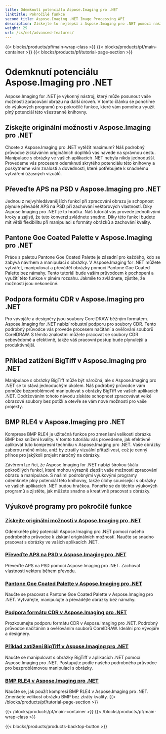 ```yaml
---
title: Odemknutí potenciálu Aspose.Imaging pro .NET
linktitle: Pokročilé funkce
second_title: Aspose.Imaging .NET Image Processing API
description: Získejte to nejlepší z Aspose.Imaging pro .NET pomocí našich výukových programů krok za krokem. Naučte se, jak odemknout původní možnosti a pracovat s obrázky bez námahy.
weight: 29
url: /cs/net/advanced-features/
---
```


{{< blocks/products/pf/main-wrap-class >}}
{{< blocks/products/pf/main-container >}}
{{< blocks/products/pf/tutorial-page-section >}}

# Odemknutí potenciálu Aspose.Imaging pro .NET


Aspose.Imaging for .NET je výkonný nástroj, který může posunout vaše možnosti zpracování obrazu na další úroveň. V tomto článku se ponoříme do výukových programů pro pokročilé funkce, které vám pomohou využít plný potenciál této všestranné knihovny.

## Získejte originální možnosti v Aspose.Imaging pro .NET

Chcete z Aspose.Imaging pro .NET vytěžit maximum? Náš podrobný průvodce získáváním originálních doplňků vás navede na správnou cestu. Manipulace s obrázky ve vašich aplikacích .NET nebyla nikdy jednodušší. Provedeme vás procesem odemknutí skrytého potenciálu této knihovny a poskytneme vám znalosti a dovednosti, které potřebujete k snadnému vytváření úžasných vizuálů.

## Převeďte APS na PSD v Aspose.Imaging pro .NET

Jednou z nejvyhledávanějších funkcí při zpracování obrazu je schopnost plynule převádět APS na PSD při zachování vektorových vlastností. Díky Aspose.Imaging pro .NET je to hračka. Náš tutoriál vás provede jednotlivými kroky a zajistí, že tuto konverzi zvládnete snadno. Díky této funkci budete mít větší flexibilitu při manipulaci s formáty obrázků a zachování kvality.

## Pantone Goe Coated Palette v Aspose.Imaging pro .NET

Práce s paletou Pantone Goe Coated Palette je zásadní pro každého, kdo se zabývá návrhem a manipulací s obrázky. V Aspose.Imaging for .NET můžete vytvářet, manipulovat a převádět obrázky pomocí Pantone Goe Coated Palette bez námahy. Tento tutoriál bude vaším průvodcem k pochopení a využití této funkce v plném rozsahu. Jakmile to zvládnete, zjistíte, že možnosti jsou nekonečné.

## Podpora formátu CDR v Aspose.Imaging pro .NET

Pro vývojáře a designéry jsou soubory CorelDRAW běžným formátem. Aspose.Imaging for .NET nabízí robustní podporu pro soubory CDR. Tento podrobný průvodce vás provede procesem načítání a ověřování souborů CorelDRAW. S těmito znalostmi můžete pracovat se soubory CDR sebevědomě a efektivně, takže váš pracovní postup bude plynulejší a produktivnější.

## Příklad zatížení BigTiff v Aspose.Imaging pro .NET

Manipulace s obrázky BigTiff může být náročná, ale s Aspose.Imaging pro .NET se to stává jednoduchým úkolem. Náš podrobný průvodce vám pomůže bezproblémově manipulovat s obrázky BigTiff ve vašich aplikacích .NET. Dodržováním tohoto návodu získáte schopnost zpracovávat velké obrazové soubory bez potíží a otevře se vám nové možnosti pro vaše projekty.

## BMP RLE4 v Aspose.Imaging pro .NET

Komprese BMP RLE4 je užitečná funkce pro zmenšení velikosti obrázku BMP bez snížení kvality. V tomto tutoriálu vás provedeme, jak efektivně aplikovat tuto kompresní techniku v Aspose.Imaging pro .NET. Vaše obrázky zaberou méně místa, aniž by ztratily vizuální přitažlivost, což je cenný přínos pro jakýkoli projekt náročný na obrázky.

Závěrem lze říci, že Aspose.Imaging for .NET nabízí širokou škálu pokročilých funkcí, které mohou výrazně zlepšit vaše možnosti zpracování obrazu a manipulace. S našimi podrobnými výukovými programy odemknete plný potenciál této knihovny, takže úlohy související s obrázky ve vašich aplikacích .NET budou hračkou. Ponořte se do těchto výukových programů a zjistěte, jak můžete snadno a kreativně pracovat s obrázky.
## Výukové programy pro pokročilé funkce
### [Získejte originální možnosti v Aspose.Imaging pro .NET](./get-original-options/)
Odemkněte plný potenciál Aspose.Imaging pro .NET pomocí našeho podrobného průvodce k získání originálních možností. Naučte se snadno pracovat s obrázky ve vašich aplikacích .NET.
### [Převeďte APS na PSD v Aspose.Imaging pro .NET](./convert-aps-to-psd/)
Převeďte APS na PSD pomocí Aspose.Imaging pro .NET. Zachovat vlastnosti vektoru během převodu.
### [Pantone Goe Coated Palette v Aspose.Imaging pro .NET](./pantone-goe-coated-palette/)
Naučte se pracovat s Pantone Goe Coated Palette v Aspose.Imaging pro .NET. Vytvářejte, manipulujte a převádějte obrázky bez námahy.
### [Podpora formátu CDR v Aspose.Imaging pro .NET](./support-of-cdr-format/)
Prozkoumejte podporu formátu CDR v Aspose.Imaging pro .NET. Podrobný průvodce načítáním a ověřováním souborů CorelDRAW. Ideální pro vývojáře a designéry.
### [Příklad zatížení BigTiff v Aspose.Imaging pro .NET](./bigtiff-load-example/)
Naučte se manipulovat s obrázky BigTiff v aplikacích .NET pomocí Aspose.Imaging pro .NET. Postupujte podle našeho podrobného průvodce pro bezproblémovou manipulaci s obrázky.
### [BMP RLE4 v Aspose.Imaging pro .NET](./bmp-rle4/)
Naučte se, jak použít kompresi BMP RLE4 v Aspose.Imaging pro .NET. Zmenšete velikost obrázku BMP bez ztráty kvality.
{{< /blocks/products/pf/tutorial-page-section >}}

{{< /blocks/products/pf/main-container >}}
{{< /blocks/products/pf/main-wrap-class >}}

{{< blocks/products/products-backtop-button >}}
